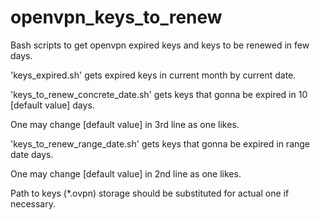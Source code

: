 # openvpn_keys_to_renew

Bash scripts to get openvpn expired keys and keys to be renewed in few days.

'keys_expired.sh' gets expired keys in current month by current date.                                   

'keys_to_renew_concrete_date.sh' gets keys that gonna be expired in 10 [default value] days. 

One may change [default value] in 3rd line as one likes.

'keys_to_renew_range_date.sh' gets keys that gonna be expired in range date days. 

One may change [default value] in 2nd line as one likes.

Path to keys (\*.ovpn) storage should be substituted for actual one if necessary. 
